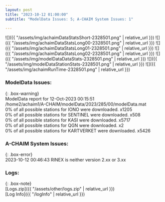 ```yaml
---
layout: post
title: "2023-10-12 01:00:00"
subtitle: "ModelData Issues: 5; A-CHAIM System Issues: 1"

---
```


![]({{ "/assets/img/achaimDataStatsShort-2328501.png" | relative_url }})
![]({{ "/assets/img/achaimDataStatsLong00-2328501.png" | relative_url }})
![]({{ "/assets/img/achaimDataStatsLong01-2328501.png" | relative_url }})
![]({{ "/assets/img/achaimDataStatsLong02-2328501.png" | relative_url }})
![]({{ "/assets/img/modelDataDataStats-2328501.png" | relative_url }})
![]({{ "/assets/img/modelDataStationStats-2328501.png" | relative_url }})
![]({{ "/assets/img/achaimRunTime-2328501.png" | relative_url }})


### ModelData Issues:  
  
{: .box-warning}  
 ModelData report for 12-Oct-2023 00:15:51   
 /home2/achaim1/A-CHAIM/modelData/2023/285/00/modelData.mat   
 0% of all possible stations for IONO were downloaded. x1205   
 0% of all possible stations for SENTINEL were downloaded. x508   
 0% of all possible stations for KASI were downloaded. x5717   
 0% of all possible stations for QGN were downloaded. x2   
 0% of all possible stations for KARTVERKET were downloaded. x5426   
  
### A-CHAIM System Issues:  
  
{: .box-error}  
2023-10-12 00:46:43 RINEX is neither version 2.xx or 3.xx  

### Logs:  
  
{: .box-note}  
[Logs.zip]({{ "/assets/other/logs.zip" | relative_url }})  
[Log Info]({{ "/logInfo" | relative_url }})  
